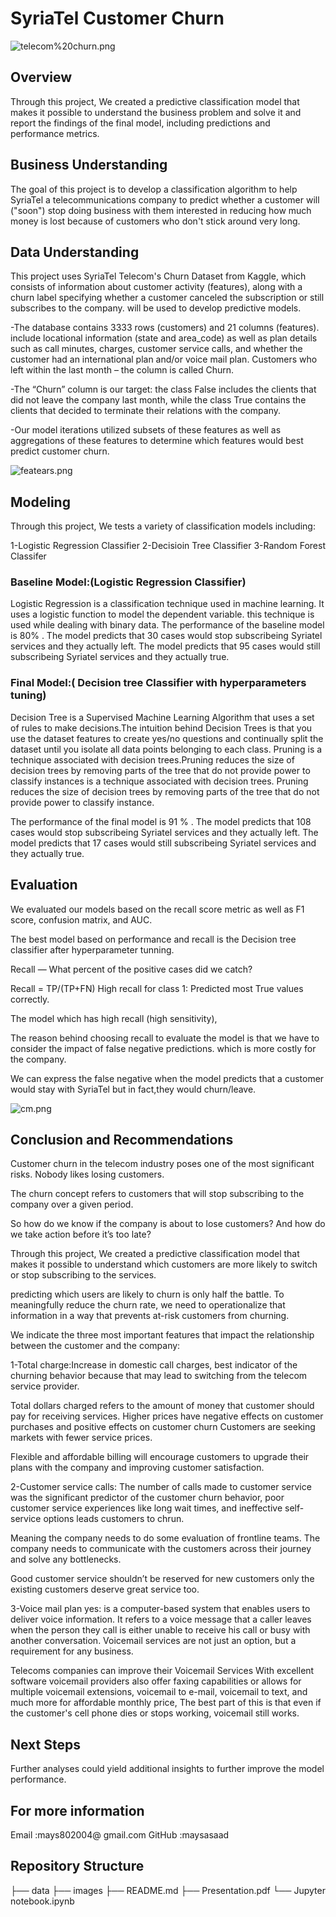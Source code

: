 # SyriaTel Customer Churn

![telecom%20churn.png](Images/telecom%20churn.png)


## Overview

Through this project, We created a predictive classification model that makes it possible to understand the business problem and solve it and report the findings of the final model, including predictions and performance metrics.

## Business Understanding

The goal of this project is to develop a classification algorithm to help SyriaTel a telecommunications company to predict whether a customer will ("soon") stop doing business with them interested in reducing how much money is lost because of customers who don't stick around very long.

## Data Understanding

This project uses SyriaTel Telecom's Churn Dataset from Kaggle, which consists of information about customer activity (features), along with a churn label specifying whether a customer canceled the subscription or still subscribes to the company. will be used to develop predictive models.

-The database contains 3333 rows (customers) and 21 columns (features). include locational information (state and area_code) as well as plan details such as call minutes, charges, customer service calls, and whether the customer had an international plan and/or voice mail plan. Customers who left within the last month – the column is called Churn.

-The “Churn” column is our target: the class False includes the clients that did not leave the company last month, while the class True contains the clients that decided to terminate their relations with the company.

-Our model iterations utilized subsets of these features as well as aggregations of these features to determine which features would best predict customer churn.

![featears.png](Images/featears.png )



## Modeling

Through this project, We tests a variety of classification models including:

1-Logistic Regression Classifier
2-Decisioin Tree Classifier
3-Random Forest Classifer

### Baseline Model:(Logistic Regression Classifier)

Logistic Regression is a classification technique used in machine learning. It uses a logistic function to model the dependent variable. this technique is used while dealing with binary data.
The performance of the baseline model is 80%  .
The model predicts that 30 cases would stop subscribeing Syriatel services and they actually left.
The model predicts  that 95 cases would still subscribeing Syriatel services and they actually true.

### Final Model:( Decision tree Classifier with hyperparameters tuning)

Decision Tree is a Supervised Machine Learning Algorithm that uses a set of rules to make decisions.The intuition behind Decision Trees is that you use the dataset features to create yes/no questions and continually split the dataset until you isolate all data points belonging to each class.
Pruning is a technique associated with decision trees.Pruning reduces the size of decision trees by removing parts of the tree that do not provide power to classify instances  is a technique associated with decision trees. Pruning reduces the size of decision trees by removing parts of the tree that do not provide power to classify instance.

The performance of the final model is  91 %  .
The model predicts that 108 cases would stop subscribeing Syriatel services and they actually left.
The model predicts  that 17 cases would still subscribeing Syriatel services and they actually true.


## Evaluation

We evaluated our models based on the recall score metric as well as F1 score, confusion matrix, and AUC.

The best model based on performance and recall is the Decision tree classifier after hyperparameter tunning.

Recall — What percent of the positive cases did we catch?

Recall = TP/(TP+FN) High recall for class 1: Predicted most True values correctly.

The model which has high recall (high sensitivity),

The reason behind choosing recall to evaluate the model is that we have to consider the impact of false negative predictions. which is more costly for the company.

We can express the false negative when the model predicts that a customer would stay with SyriaTel but in fact,they would churn/leave. 

![cm.png](Images/cm.png)


## Conclusion and Recommendations

Customer churn in the telecom industry poses one of the most significant risks. Nobody likes losing customers.

The churn concept refers to customers that will stop subscribing to the company over a given period.

So how do we know if the company is about to lose customers? And how do we take action before it’s too late?

Through this project, We created a predictive classification model that makes it possible to understand which customers are more likely to switch or stop subscribing to the services.

predicting which users are likely to churn is only half the battle. To meaningfully reduce the churn rate, we need to operationalize that information in a way that prevents at-risk customers from churning.

We indicate the three most important features that impact the relationship between the customer and the company:

1-Total charge:Increase in domestic call charges, best indicator of the churning behavior because that may lead to switching from the telecom service provider.

Total dollars charged refers to the amount of money that customer should pay for receiving services. Higher prices have negative effects on customer purchases and positive effects on customer churn Customers are seeking markets with fewer service prices.

Flexible and affordable billing will encourage customers to upgrade their plans with the company and improving customer satisfaction.

2-Customer service calls: The number of calls made to customer service was the significant predictor of the customer churn behavior, poor customer service experiences like long wait times, and ineffective self-service options leads customers to chrun.

Meaning the company needs to do some evaluation of frontline teams. The company needs to communicate with the customers across their journey and solve any bottlenecks.

Good customer service shouldn’t be reserved for new customers only the existing customers deserve great service too.

3-Voice mail plan yes: is a computer-based system that enables users to deliver voice information. It refers to a voice message that a caller leaves when the person they call is either unable to receive his call or busy with another conversation. Voicemail services are not just an option, but a requirement for any business.

Telecoms companies can improve their Voicemail Services With excellent software voicemail providers also offer faxing capabilities or allows for multiple voicemail extensions, voicemail to e-mail, voicemail to text, and much more for affordable monthly price, The best part of this is that even if the customer's cell phone dies or stops working, voicemail still works.

## Next Steps

Further analyses could yield additional insights to further improve the model performance.

## For more information

Email :mays802004@ gmail.com 
GitHub :maysasaad

## Repository Structure

├── data ├── images ├── README.md ├── Presentation.pdf └── Jupyter notebook.ipynb
